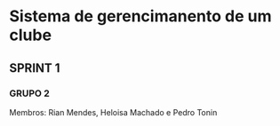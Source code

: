 # Sistema de gerencimanento de um clube
## SPRINT 1
### GRUPO 2
Membros: Rian Mendes, Heloisa Machado e Pedro Tonin